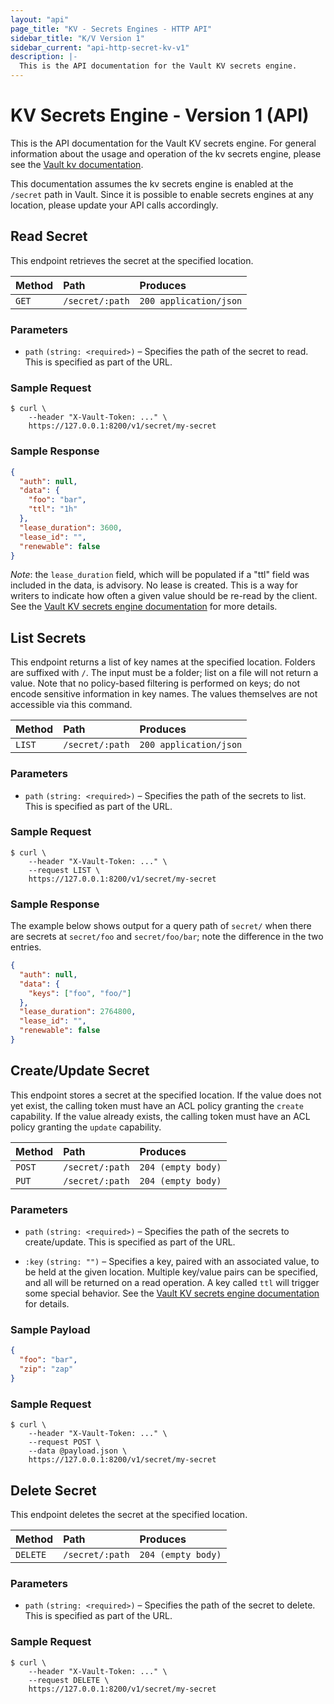 ```yaml
---
layout: "api"
page_title: "KV - Secrets Engines - HTTP API"
sidebar_title: "K/V Version 1"
sidebar_current: "api-http-secret-kv-v1"
description: |-
  This is the API documentation for the Vault KV secrets engine.
---
```


# KV Secrets Engine - Version 1 (API)

This is the API documentation for the Vault KV secrets engine. For general
information about the usage and operation of the kv secrets engine, please
see the [Vault kv documentation](/docs/secrets/kv/index.html).

This documentation assumes the kv secrets engine is enabled at the
`/secret` path in Vault. Since it is possible to enable secrets engines at any
location, please update your API calls accordingly.

## Read Secret

This endpoint retrieves the secret at the specified location.

| Method   | Path                         | Produces               |
| :------- | :--------------------------- | :--------------------- |
| `GET`    | `/secret/:path`              | `200 application/json` |

### Parameters

- `path` `(string: <required>)` – Specifies the path of the secret to read.
  This is specified as part of the URL.

### Sample Request

```
$ curl \
    --header "X-Vault-Token: ..." \
    https://127.0.0.1:8200/v1/secret/my-secret
```

### Sample Response

```json
{
  "auth": null,
  "data": {
    "foo": "bar",
    "ttl": "1h"
  },
  "lease_duration": 3600,
  "lease_id": "",
  "renewable": false
}
```

_Note_: the `lease_duration` field, which will be populated if a "ttl" field
was included in the data, is advisory. No lease is created. This is a way for
writers to indicate how often a given value should be re-read by the client.
See the [Vault KV secrets engine documentation](/docs/secrets/kv/index.html)
for more details.

## List Secrets

This endpoint returns a list of key names at the specified location. Folders are
suffixed with `/`. The input must be a folder; list on a file will not return a
value. Note that no policy-based filtering is performed on keys; do not encode
sensitive information in key names. The values themselves are not accessible via
this command.

| Method   | Path                         | Produces               |
| :------- | :--------------------------- | :--------------------- |
| `LIST`   | `/secret/:path`              | `200 application/json` |

### Parameters

- `path` `(string: <required>)` – Specifies the path of the secrets to list.
  This is specified as part of the URL.

### Sample Request

```
$ curl \
    --header "X-Vault-Token: ..." \
    --request LIST \
    https://127.0.0.1:8200/v1/secret/my-secret
```

### Sample Response

The example below shows output for a query path of `secret/` when there are
secrets at `secret/foo` and `secret/foo/bar`; note the difference in the two
entries.

```json
{
  "auth": null,
  "data": {
    "keys": ["foo", "foo/"]
  },
  "lease_duration": 2764800,
  "lease_id": "",
  "renewable": false
}
```

## Create/Update Secret

This endpoint stores a secret at the specified location. If the value does not
yet exist, the calling token must have an ACL policy granting the `create`
capability. If the value already exists, the calling token must have an ACL
policy granting the `update` capability.

| Method   | Path                         | Produces               |
| :------- | :--------------------------- | :--------------------- |
| `POST`   | `/secret/:path`              | `204 (empty body)`     |
| `PUT`    | `/secret/:path`              | `204 (empty body)`     |

### Parameters

- `path` `(string: <required>)` – Specifies the path of the secrets to
  create/update. This is specified as part of the URL.

- `:key` `(string: "")` – Specifies a key, paired with an associated value, to
  be held at the given location. Multiple key/value pairs can be specified, and
  all will be returned on a read operation. A key called `ttl` will trigger
  some special behavior. See the [Vault KV secrets engine
  documentation](/docs/secrets/kv/index.html) for details.

### Sample Payload

```json
{
  "foo": "bar",
  "zip": "zap"
}
```

### Sample Request

```
$ curl \
    --header "X-Vault-Token: ..." \
    --request POST \
    --data @payload.json \
    https://127.0.0.1:8200/v1/secret/my-secret
```

## Delete Secret

This endpoint deletes the secret at the specified location.

| Method   | Path                         | Produces               |
| :------- | :--------------------------- | :--------------------- |
| `DELETE` | `/secret/:path`              | `204 (empty body)`     |

### Parameters

- `path` `(string: <required>)` – Specifies the path of the secret to delete.
  This is specified as part of the URL.

### Sample Request

```
$ curl \
    --header "X-Vault-Token: ..." \
    --request DELETE \
    https://127.0.0.1:8200/v1/secret/my-secret
```
